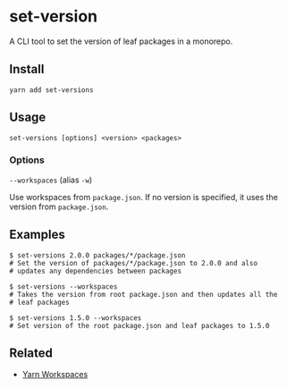 # set-version

A CLI tool to set the version of leaf packages in a monorepo.

## Install

```
yarn add set-versions
```

## Usage

```
set-versions [options] <version> <packages>
```

### Options
`--workspaces` (alias `-w`)

Use workspaces from `package.json`.
If no version is specified, it uses the version from `package.json`.

## Examples

```
$ set-versions 2.0.0 packages/*/package.json
# Set the version of packages/*/package.json to 2.0.0 and also
# updates any dependencies between packages

$ set-versions --workspaces
# Takes the version from root package.json and then updates all the
# leaf packages

$ set-versions 1.5.0 --workspaces
# Set version of the root package.json and leaf packages to 1.5.0
```

## Related

* [Yarn Workspaces](https://yarnpkg.com/lang/en/docs/workspaces/)
